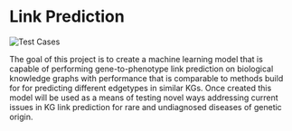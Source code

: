 # Link Prediction

![Test Cases](https://github.com/MSBradshaw/LinkPrediction/actions/workflows/python-app.yml/badge.svg)

The goal of this project is to create a machine learning model that is capable of performing gene-to-phenotype link prediction on biological knowledge graphs with performance that is comparable to methods build for for predicting different edgetypes in similar KGs. Once created this model will be used as a means of testing novel ways addressing current issues in KG link prediction for rare and undiagnosed diseases of genetic origin.
